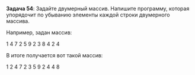 **Задача 54**: Задайте двумерный массив. Напишите программу, которая упорядочит по убыванию элементы каждой строки двумерного массива.

Например, задан массив:

1 4 7 2
5 9 2 3
8 4 2 4

В итоге получается вот такой массив:

1 2 4 7
2 3 5 9
2 4 4 8